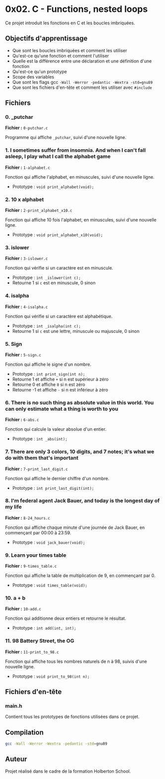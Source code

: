 # 0x02. C - Functions, nested loops

Ce projet introduit les fonctions en C et les boucles imbriquées.

## Objectifs d'apprentissage

- Que sont les boucles imbriquées et comment les utiliser
- Qu'est-ce qu'une fonction et comment l'utiliser
- Quelle est la différence entre une déclaration et une définition d'une fonction
- Qu'est-ce qu'un prototype
- Scope des variables
- Que sont les flags gcc `-Wall -Werror -pedantic -Wextra -std=gnu89`
- Que sont les fichiers d'en-tête et comment les utiliser avec `#include`

## Fichiers

### 0. _putchar
**Fichier :** `0-putchar.c`

Programme qui affiche `_putchar`, suivi d'une nouvelle ligne.

### 1. I sometimes suffer from insomnia. And when I can't fall asleep, I play what I call the alphabet game
**Fichier :** `1-alphabet.c`

Fonction qui affiche l'alphabet, en minuscules, suivi d'une nouvelle ligne.
- Prototype : `void print_alphabet(void);`

### 2. 10 x alphabet
**Fichier :** `2-print_alphabet_x10.c`

Fonction qui affiche 10 fois l'alphabet, en minuscules, suivi d'une nouvelle ligne.
- Prototype : `void print_alphabet_x10(void);`

### 3. islower
**Fichier :** `3-islower.c`

Fonction qui vérifie si un caractère est en minuscule.
- Prototype : `int _islower(int c);`
- Retourne 1 si `c` est en minuscule, 0 sinon

### 4. isalpha
**Fichier :** `4-isalpha.c`

Fonction qui vérifie si un caractère est alphabétique.
- Prototype : `int _isalpha(int c);`
- Retourne 1 si `c` est une lettre, minuscule ou majuscule, 0 sinon

### 5. Sign
**Fichier :** `5-sign.c`

Fonction qui affiche le signe d'un nombre.
- Prototype : `int print_sign(int n);`
- Retourne 1 et affiche `+` si n est supérieur à zéro
- Retourne 0 et affiche `0` si n est zéro
- Retourne -1 et affiche `-` si n est inférieur à zéro

### 6. There is no such thing as absolute value in this world. You can only estimate what a thing is worth to you
**Fichier :** `6-abs.c`

Fonction qui calcule la valeur absolue d'un entier.
- Prototype : `int _abs(int);`

### 7. There are only 3 colors, 10 digits, and 7 notes; it's what we do with them that's important
**Fichier :** `7-print_last_digit.c`

Fonction qui affiche le dernier chiffre d'un nombre.
- Prototype : `int print_last_digit(int);`

### 8. I'm federal agent Jack Bauer, and today is the longest day of my life
**Fichier :** `8-24_hours.c`

Fonction qui affiche chaque minute d'une journée de Jack Bauer, en commençant par 00:00 à 23:59.
- Prototype : `void jack_bauer(void);`

### 9. Learn your times table
**Fichier :** `9-times_table.c`

Fonction qui affiche la table de multiplication de 9, en commençant par 0.
- Prototype : `void times_table(void);`

### 10. a + b
**Fichier :** `10-add.c`

Fonction qui additionne deux entiers et retourne le résultat.
- Prototype : `int add(int, int);`

### 11. 98 Battery Street, the OG
**Fichier :** `11-print_to_98.c`

Fonction qui affiche tous les nombres naturels de n à 98, suivis d'une nouvelle ligne.
- Prototype : `void print_to_98(int n);`

## Fichiers d'en-tête

### main.h
Contient tous les prototypes de fonctions utilisées dans ce projet.

## Compilation

```bash
gcc -Wall -Werror -Wextra -pedantic -std=gnu89
```

## Auteur

Projet réalisé dans le cadre de la formation Holberton School.
